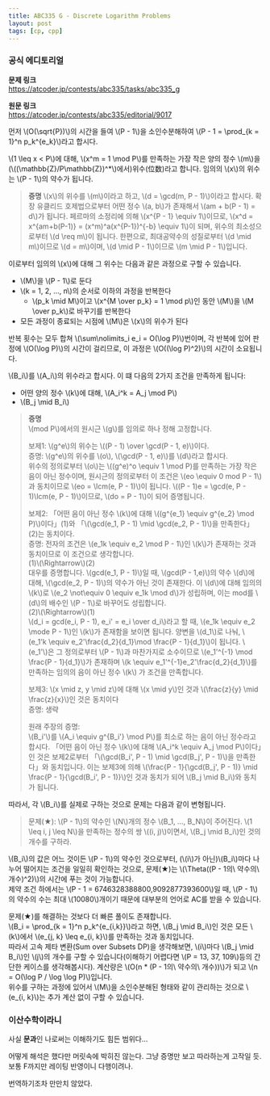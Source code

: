 ```yaml
---
title: ABC335 G - Discrete Logarithm Problems
layout: post
tags: [cp, cpp]
---
```

### 공식 에디토리얼

**문제 링크**  
<https://atcoder.jp/contests/abc335/tasks/abc335_g>

**원문 링크**  
<https://atcoder.jp/contests/abc335/editorial/9017>

먼저 \\(O(\sqrt{P})\\)의 시간을 들여 \\(P - 1\\)을 소인수분해하여 \\(P - 1 = \prod_{k = 1}^n p_k^{e_k}\\)라고 합시다.

\\(1 \leq x < P\\)에 대해, \\(x^m = 1 \mod P\\)를 만족하는 가장 작은 양의 정수 \\(m\\)을(\\((\mathbb{Z}/P\mathbb{Z})^*\\)에서)위수(位数)라고 합니다. 임의의 \\(x\\)의 위수는 \\(P - 1\\)의 약수가 됩니다.

> **증명**
> \\(x\\)의 위수를 \\(m\\)이라고 하고, \\(d = \gcd(m, P - 1)\\)이라고 합시다.
> 확장 유클리드 호제법으로부터 어떤 정수 \\(a, b\\)가 존재해서 \\(am + b(P - 1) = d\\)가 됩니다.
> 페르마의 소정리에 의해 \\(x^{P - 1} \equiv 1\\)이므로, \\(x^d = x^{am+b(P-1)} = (x^m)^a(x^{P-1})^{-b} \equiv 1\\)이 되며, 위수의 최소성으로부터 \\(d \req m\\)이 됩니다.
> 한편으로, 최대공약수의 성질로부터 \\(d \mid m\\)이므로 \\(d = m\\)이며, \\(d \mid P - 1\\)이므로 \\(m \mid P - 1\\)입니다.

이로부터 임의의 \\(x\\)에 대해 그 위수는 다음과 같은 과정으로 구할 수 있습니다.

- \\(M\\)을 \\(P - 1\\)로 둔다
- \\(k = 1, 2, ..., n\\)의 순서로 이하의 과정을 반복한다
    - \\(p_k \mid M\\)이고 \\(x^{M \over p_k} = 1 \mod p\\)인 동안 \\(M\\)을 \\(M \over p_k\\)로 바꾸기를 반복한다
- 모든 과정이 종료되는 시점에 \\(M\\)은 \\(x\\)의 위수가 된다

반복 횟수는 모두 합쳐 \\(\sum\nolimits_i e_i = O(\log P)\\)번이며, 각 반복에 있어 판정에 \\(O(\log P)\\)의 시간이 걸리므로, 이 과정은 \\(O((\log P)^2)\\)의 시간이 소요됩니다.

\\(B_i\\)를 \\(A_i\\)의 위수라고 합시다. 이 떄 다음의 2가지 조건을 만족하게 됩니다:

- 어떤 양의 정수 \\(k\\)에 대해, \\(A_i^k = A_j \mod P\\)
- \\(B_j \mid B_i\\)

> **증명**  
> \\(mod P\\)에서의 원시근 \\(g\\)를 임의로 하나 정해 고정합니다.
> 
> 보제1: \\(g^e\\)의 위수는 \\((P - 1) \over \gcd(P - 1, e)\\)이다.  
> 증명: \\(g^e\\)의 위수를 \\(o\\), \\(\gcd(P - 1, e)\\)를 \\(d\\)라고 합시다.  
> 위수의 정의로부터 \\(o\\)는 \\((g^e)^o \equiv 1 \mod P\)를 만족하는 가장 작은 음이 아닌 정수이며, 원시근의 정의로부터 이 조건은 \\(eo \equiv 0 mod P - 1\\)과 동치이므로 \\(eo = \lcm(e, P - 1)\\)이 됩니다. \\((P - 1)e = \gcd(e, P - 1)\lcm(e, P - 1)\\)이므로, \\(do = P - 1\\)이 되어 증명됩니다.
>
> 보제2: 「어떤 음이 아닌 정수 \\(k\\)에 대해 \\((g^{e_1} \equiv g^{e_2} \mod P)\\)이다」(1)와 「\\(\gcd(e_1, P - 1) \mid \gcd(e_2, P - 1)\\)을 만족한다」(2)는 동치이다.  
> 증명: 전자의 조건은 \\(e_1k \equiv e_2 \mod P - 1\\)인 \\(k\\)가 존재하는 것과 동치이므로 이 조건으로 생각합니다.  
> (1)\\(\Rightarrow\\)(2)  
> 대우를 증명합니다. \\(gcd(e_1, P - 1)\\)일 때, \\(gcd(P - 1,e)\\)의 약수 \\(d\\)에 대해, \\(\gcd(e_2, P - 1)\\)의 약수가 아닌 것이 존재한다.
> 이 \\(d\\)에 대해 임의의 \\(k\\)로 \\(e_2 \not\equiv 0 \equiv e_1k \mod d\\)가 성립하며, 이는 mod를 \\(d\\)의 배수인 \\(P - 1\\)로 바꾸어도 성립합니다.  
> (2)\\(\Rightarrow\\)(1)  
> \\(d_i = gcd(e_i, P - 1), e_i' = e_i \over d_i\\)라고 할 때, \\(e_1k \equiv e_2 \mode P - 1\\)인 \\(k\\)가 존재함을 보이면 됩니다. 양변을 \\(d_1\\)로 나눠, \\(e_1'k \equiv e_2'\frac{d_2}{d_1}\mod \frac{P - 1}{d_1}\\)이 됩니다. \\(e_1'\\)은 그 정의로부터 \\(P - 1\\)과 마찬가지로 소수이므로 \\(e_1'^{-1} \mod \frac{P - 1}{d_1}\\)가 존재하며 \\(k \equiv e_1'^{-1}e_2'\frac{d_2}{d_1}\\)를 만족하는 임의의 음이 아닌 정수 \\(k\\) 가 조건을 만족합니다.
>
> 보제3: \\(x \mid z, y \mid z\\)에 대해 \\(x \mid y\\)인 것과 \\(\frac{z}{y} \mid \frac{z}{x}\\)인 것은 동치이다  
> 증명: 생략
>
> 원래 주장의 증명:  
> \\(B_i'\\)를 \\(A_i \equiv g^{B_i'} \mod P\\)를 최소로 하는 음이 아닌 정수라고 합시다. 「어떤 음이 아닌 정수 \\(k\\)에 대해 \\(A_i^k \equiv A_j \mod P\\)이다」인 것은 보제2로부터 「\\(\gcd(B_i', P - 1) \mid \gcd(B_j', P - 1)\\)을 만족한다」와 동치입니다. 이는 보제3에 의해 \\(\frac{P - 1}{\gcd(B_j', P - 1)} \mid \frac{P - 1}{\gcd(B_i', P - 1)}\\)인 것과 동치가 되어 \\(B_j \mid B_i\\)와 동치가 됩니다.

따라서, 각 \\(B_i\\)를 실제로 구하는 것으로 문제는 다음과 같이 변형됩니다.

> 문제(★): \\(P - 1\\)의 약수인 \\(N\\)개의 정수 \\(B_1, ..., B_N\\)이 주어진다. \\(1 \leq i, j \leq N\\)을 만족하는 정수의 쌍 \\((i, j)\\)이면서, \\(B_j \mid B_i\\)인 것의 개수를 구하라.

\\(B_i\\)의 값은 어느 것이든 \\(P - 1\\)의 약수인 것으로부터, (\\(i\\)가 아닌)\\(B_i\\)마다 나누어 떨어지는 조건을 일일히 확인하는 것으로, 문제(★)는 \\(\Theta((P - 1의\ 약수의\ 개수)^2)\\)의 시간에 푸는 것이 가능합니다.  
제약 조건 하에서는 \\(P - 1 = 6746328388800,9092877393600\\)일 때, \\(P - 1\\)의 약수의 수는 최대 \\(10080\\)개이기 때문에 대부분의 언어로 AC를 받을 수 있습니다.

문제(★)를 해결하는 것보다 더 빠른 풀이도 존재합니다.  
 \\(B_i = \prod_{k = 1}^n p_k^{e_{i,k}}\\)라고 하면, \\(B_j \mid B_i\\)인 것은 모든 \\(k\\)에서 \\(e_{j, k} \leq e_{i, k}\\)를 만족하는 것과 동치입니다.  
 따라서 고속 제타 변환(Sum over Subsets DP)을 생각해보면, \\(i\\)마다 \\(B_j \mid B_i\\)인 \\(j\\)의 개수를 구할 수 있습니다(이해하기 어렵다면 \\(P = 13, 37, 109\\)등의 간단한 케이스를 생각해봅시다). 계산량은 \\(O(n * (P - 1의\ 약수의\ 개수))\\)가 되고 \\(n = O(\log P / \log \log P)\\)입니다.  
 위수를 구하는 과정에 있어서 \\(M\\)을 소인수분해된 형태와 같이 관리하는 것으로 \\(e_{i, k}\\)는 추가 계산 없이 구할 수 있습니다.

### 이산수학이라니

 사실 **문과**인 나로써는 이해하기도 힘든 범위다...

 어떻게 해석은 했다만 머릿속에 박히진 않는다. 그냥 증명만 보고 따라하는게 고작일 듯.  
 보통 F까지만 레이팅 반영이니 다행이려나.

 번역하기조차 만만치 않았다.